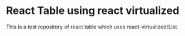 # React Table using react virtualized

This is a test repository of react table which uses react-virtualized/List
